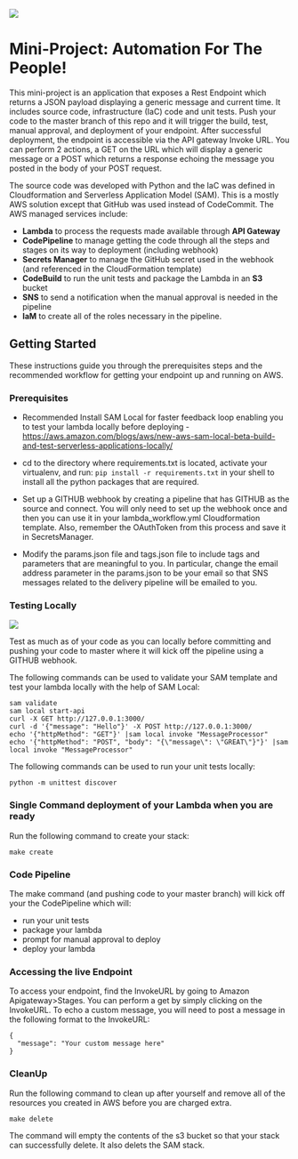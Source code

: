 
[<img src="https://files.realpython.com/media/aws-lambda-api-gateway-python-logos.a12cf4dc33bf.png">](https://files.realpython.com)
# Mini-Project: Automation For The People!

This mini-project is an application that exposes a Rest Endpoint which returns a JSON payload displaying a generic message and current time. It includes source code, infrastructure (IaC) code and unit tests.  Push your code to the master branch of this repo and it will trigger the build, test, manual approval, and deployment of your endpoint.  After successful deployment, the endpoint is accessible via the API gateway Invoke URL.  You can perform 2 actions, a GET on the URL which will display a generic message or a POST which returns a response echoing the message you posted in the body of your POST request.  

The source code was developed with Python and the IaC was defined in Cloudformation and Serverless Application Model (SAM).  This is a mostly AWS solution except that GitHub was used instead of CodeCommit.  The AWS managed services include:
* **Lambda** to process the requests made available through **API Gateway**
* **CodePipeline** to manage getting the code through all the steps and stages on its way to deployment (including webhook)
* **Secrets Manager** to manage the GitHub secret used in the webhook (and referenced in the CloudFormation template)
* **CodeBuild** to run the unit tests and package the Lambda in an **S3** bucket
* **SNS** to send a notification when the manual approval is needed in the pipeline
* **IaM** to create all of the roles necessary in the pipeline.  

## Getting Started

These instructions guide you through the prerequisites steps and the recommended workflow for getting your endpoint up and running on AWS.

### Prerequisites

* Recommended Install SAM Local for faster feedback loop enabling you to test your lambda locally before deploying - https://aws.amazon.com/blogs/aws/new-aws-sam-local-beta-build-and-test-serverless-applications-locally/

* cd to the directory where requirements.txt is located, activate your virtualenv, and run:
```pip install -r requirements.txt```
in your shell to install all the python packages that are required.

* Set up a GITHUB webhook by creating a pipeline that has GITHUB as the source and connect.  You will only need to set up the webhook once and then you can use it in your lambda_workflow.yml Cloudformation template.  Also, remember the OAuthToken from this process and save it in SecretsManager.

* Modify the params.json file and tags.json file to include tags and parameters that are meaningful to you.  In particular, change the email address parameter in the params.json to be your email so that SNS messages related to the delivery pipeline will be emailed to you.

### Testing Locally

[<img src="https://github.com/awslabs/serverless-application-model/blob/master/aws_sam_introduction.png?raw=true">](https://github.com/)

Test as much as of your code as you can locally before committing and pushing your code to master where it will kick off the pipeline using a GITHUB webhook.

The following commands can be used to validate your SAM template and test your lambda locally with the help of SAM Local:
```
sam validate
sam local start-api
curl -X GET http://127.0.0.1:3000/
curl -d '{"message": "Hello"}' -X POST http://127.0.0.1:3000/
echo '{"httpMethod": "GET"}' |sam local invoke "MessageProcessor"
echo '{"httpMethod": "POST", "body": "{\"message\": \"GREAT\"}"}' |sam local invoke "MessageProcessor"
```
The following commands can be used to run your unit tests locally:
```
python -m unittest discover
```

### Single Command deployment of your Lambda when you are ready

Run the following command to create your stack:
```
make create
```

### Code Pipeline
The make command (and pushing code to your master branch) will kick off your the CodePipeline which will:
* run your unit tests
* package your lambda
* prompt for manual approval to deploy
* deploy your lambda

### Accessing the live Endpoint
To access your endpoint, find the InvokeURL by going to Amazon Apigateway>Stages.  You can perform a get by simply clicking on the InvokeURL.  To echo a custom message, you will need to post a message in the following format to the InvokeURL:
```
{
  "message": "Your custom message here"
}
```

### CleanUp

Run the following command to clean up after yourself and remove all of the resources you created in AWS before you are charged extra.
```
make delete
```
The command will empty the contents of the s3 bucket so that your stack can successfully delete.  It also delets the SAM stack.
